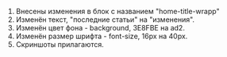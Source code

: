 1. Внесены изменения в блок с названием "home-title-wrapp"
2. Изменён текст, "последние статьи" на "изменения".
3. Изменён цвет фона - background, 3E8FBE на ad2.
4. Изменён размер шрифта - font-size, 16px на 40px.
5. Скриншоты прилагаются.
